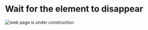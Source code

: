 # Wait for the element to disappear

![web page is under construction](https://docimages.blob.core.chinacloudapi.cn/images/commingsoon20210514.jpg)
